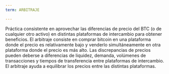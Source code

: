 ```yaml
---
term: ARBITRAJE

---
```

Práctica consistente en aprovechar las diferencias de precio del BTC (o de cualquier otro activo) en distintas plataformas de intercambio para obtener beneficios. El arbitraje consiste en comprar bitcoin en una plataforma donde el precio es relativamente bajo y venderlo simultáneamente en otra plataforma donde el precio es más alto. Las discrepancias de precios pueden deberse a diferencias de liquidez, demanda, volúmenes de transacciones y tiempos de transferencia entre plataformas de intercambio. El arbitraje ayuda a equilibrar los precios entre las distintas plataformas.
